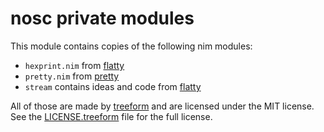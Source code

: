 # nosc private modules

This module contains copies of the following nim modules:

- `hexprint.nim` from [flatty][1]
- `pretty.nim` from [pretty][2]
- `stream` contains ideas and code from [flatty][1]

All of those are made by [treeform][3] and are licensed under the MIT license.
See the [LICENSE.treeform](LICENSE.treeform) file for the full license.

[1]: https://github.com/treeform/flatty/blob/master/src/flatty/hexprint.nim
[2]: https://github.com/treeform/pretty
[3]: https://github.com/treeform

